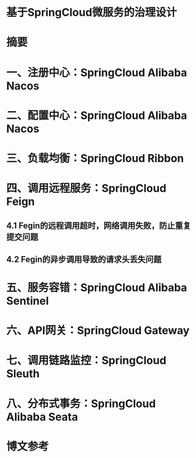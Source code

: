 # 基于SpringCloud微服务的治理设计

# 摘要


# 一、注册中心：SpringCloud Alibaba Nacos

# 二、配置中心：SpringCloud Alibaba Nacos

# 三、负载均衡：SpringCloud Ribbon

# 四、调用远程服务：SpringCloud Feign

## 4.1 Fegin的远程调用超时，网络调用失败，防止重复提交问题

## 4.2 Fegin的异步调用导致的请求头丢失问题


# 五、服务容错：SpringCloud Alibaba Sentinel

# 六、API网关：SpringCloud Gateway

# 七、调用链路监控：SpringCloud Sleuth

# 八、分布式事务：SpringCloud Alibaba Seata




# 博文参考


